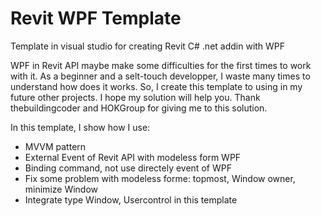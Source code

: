# Revit WPF Template
Template in visual studio for creating Revit C# .net addin with WPF

WPF in Revit API maybe make some difficulties for the first times to work with it.
As a beginner and a selt-touch developper, I waste many times to understand how does it works.
So, I create this template to using in my future other projects.
I hope my solution will help you.
Thank thebuildingcoder and HOKGroup for giving me to this solution.

In this template, I show how I use:
  - MVVM pattern
  - External Event of Revit API with modeless form WPF
  - Binding command, not use directely event of WPF
  - Fix some problem with modeless forme: topmost, Window owner, minimize Window
  - Integrate type Window, Usercontrol in this template
 
